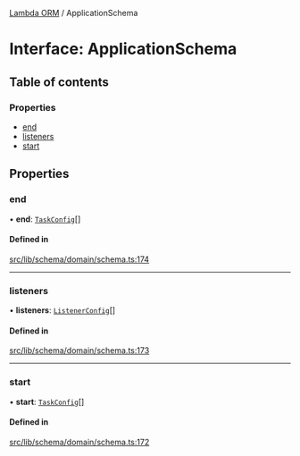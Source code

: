 [Lambda ORM](../README.md) / ApplicationSchema

# Interface: ApplicationSchema

## Table of contents

### Properties

- [end](ApplicationSchema.md#end)
- [listeners](ApplicationSchema.md#listeners)
- [start](ApplicationSchema.md#start)

## Properties

### end

• **end**: [`TaskConfig`](TaskConfig.md)[]

#### Defined in

[src/lib/schema/domain/schema.ts:174](https://github.com/lambda-orm/lambdaorm-base/blob/9d93c9d/src/lib/schema/domain/schema.ts#L174)

___

### listeners

• **listeners**: [`ListenerConfig`](ListenerConfig.md)[]

#### Defined in

[src/lib/schema/domain/schema.ts:173](https://github.com/lambda-orm/lambdaorm-base/blob/9d93c9d/src/lib/schema/domain/schema.ts#L173)

___

### start

• **start**: [`TaskConfig`](TaskConfig.md)[]

#### Defined in

[src/lib/schema/domain/schema.ts:172](https://github.com/lambda-orm/lambdaorm-base/blob/9d93c9d/src/lib/schema/domain/schema.ts#L172)
